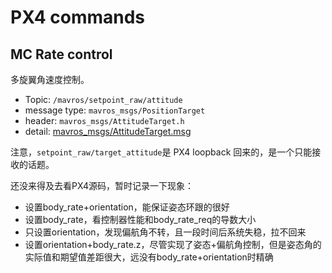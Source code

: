 # PX4 commands

## MC Rate control 

多旋翼角速度控制。

* Topic: `/mavros/setpoint_raw/attitude`
* message type: `mavros_msgs/PositionTarget`
* header: `mavros_msgs/AttitudeTarget.h`
* detail: [mavros_msgs/AttitudeTarget.msg](https://docs.ros.org/en/api/mavros_msgs/html/msg/AttitudeTarget.html)

注意，`setpoint_raw/target_attitude`是 PX4 loopback 回来的，是一个只能接收的话题。

还没来得及去看PX4源码，暂时记录一下现象：

* 设置body_rate+orientation，能保证姿态环跟的很好
* 设置body_rate，看控制器性能和body_rate_req的导数大小
* 只设置orientation，发现偏航角不转，且一段时间后系统失稳，拉不回来
* 设置orientation+body_rate.z，尽管实现了姿态+偏航角控制，但是姿态角的实际值和期望值差距很大，远没有body_rate+orientation时精确
